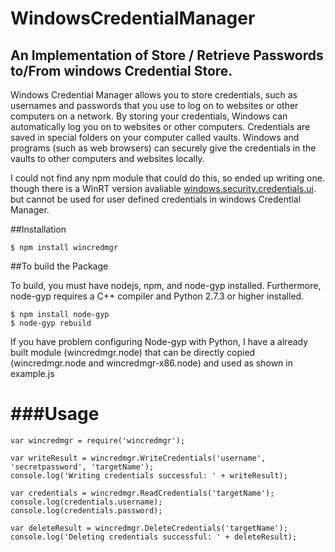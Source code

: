 #  WindowsCredentialManager

## An Implementation of Store / Retrieve Passwords to/From windows Credential Store.

Windows Credential Manager allows you to store credentials, such as usernames and passwords that you use to log on to websites or other computers on a network. By storing your credentials, Windows can automatically log you on to websites or other computers. Credentials are saved in special folders on your computer called vaults. Windows and programs (such as web browsers) can securely give the credentials in the vaults to other computers and websites locally.

I could not find any npm module that could do this, so ended up writing one. though there is a WinRT version avaliable [windows.security.credentials.ui](https://www.npmjs.com/package/windows.security.credentials.ui). but cannot be used for user defined credentials in windows Credential Manager.


##Installation

    $ npm install wincredmgr


##To build the Package

To build, you must have nodejs, npm, and node-gyp installed. Furthermore, node-gyp requires a C++ compiler and Python 2.7.3 or higher installed.

    $ npm install node-gyp
    $ node-gyp rebuild

If you have problem configuring Node-gyp with Python, I have a already built module (wincredmgr.node) that can be directly copied (wincredmgr.node and wincredmgr-x86.node) and used as shown in example.js


###Usage
========

    var wincredmgr = require('wincredmgr');

    var writeResult = wincredmgr.WriteCredentials('username', 'secretpassword', 'targetName');
    console.log('Writing credentials successful: ' + writeResult);

    var credentials = wincredmgr.ReadCredentials('targetName');
    console.log(credentials.username);
    console.log(credentials.password);

    var deleteResult = wincredmgr.DeleteCredentials('targetName');
    console.log('Deleting credentials successful: ' + deleteResult);

